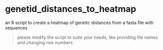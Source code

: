 # genetid_distances_to_heatmap
an R script to create a heatmap of genetic distances from a fasta file with sequences

>please modify the script to suite your needs, like providing file names and changing row numbers

